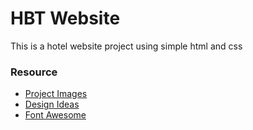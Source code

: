 # HBT Website

This is a hotel website project using simple html and css

### Resource

- [Project Images](https://www.pexels.com/)
- [Design Ideas](https://themes.getbootstrap.com/)
- [Font Awesome](https://cdnjs.com/libraries/font-awesome)
